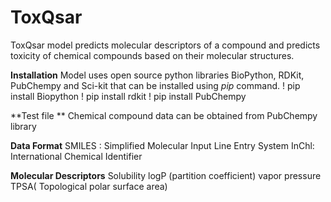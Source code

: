 # **ToxQsar**
ToxQsar model predicts molecular descriptors of a compound and predicts toxicity of chemical compounds based on their molecular structures. 

  **Installation**
Model uses open source python libraries BioPython, RDKit, PubChempy and Sci-kit that can be installed using _pip_ command. 
! pip install Biopython
! pip install rdkit
! pip install PubChempy

**Test file **
Chemical compound data can be obtained from PubChempy library

**Data Format**
SMILES : Simplified Molecular Input Line Entry System
InChl: International Chemical Identifier

**Molecular Descriptors**
Solubility
logP (partition coefficient)
vapor pressure
TPSA( Topological polar surface area)


